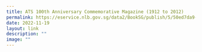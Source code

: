 ```yaml
---
title: ATS 100th Anniversary Commemorative Magazine (1912 to 2012)
permalink: https://eservice.nlb.gov.sg/data2/BookSG/publish/5/50ed7da9-309c-41cb-8f25-ef83beb5b56a/web/html5/index.html?opf=tablet/BOOKSG.xml&launchlogo=tablet/BOOKSG_BrandingLogo_.png&pn=5/
date: 2022-11-19
layout: link
description: ""
image: ""
---
```


